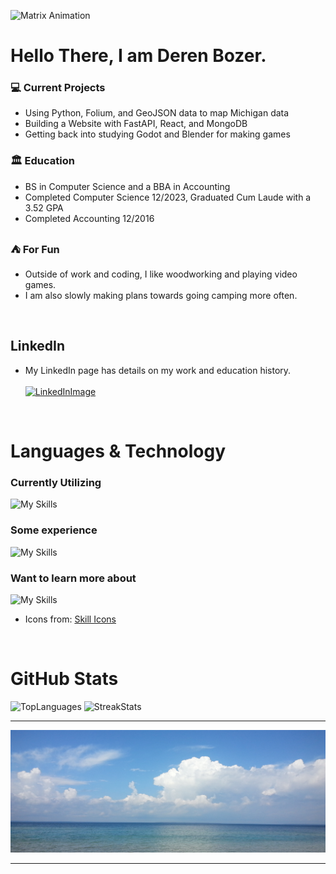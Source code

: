 <!--
![Junior Developer](https://raw.githubusercontent.com/DerenB/DerenB/main/Banner_Picture.jpg)
-->

![Matrix Animation](https://raw.githubusercontent.com/DerenB/DerenB/main/MatrixRectangleRegular.gif)

# Hello There, I am Deren Bozer.



### :computer: Current Projects

- Using Python, Folium, and GeoJSON data to map Michigan data
- Building a Website with FastAPI, React, and MongoDB
- Getting back into studying Godot and Blender for making games

### :classical_building: Education

- BS in Computer Science and a BBA in Accounting
- Completed Computer Science 12/2023, Graduated Cum Laude with a 3.52 GPA
- Completed Accounting 12/2016 

### :tent: For Fun

- Outside of work and coding, I like woodworking and playing video games.
- I am also slowly making plans towards going camping more often.

<br>

## LinkedIn

- My LinkedIn page has details on my work and education history. <br> <br>
[![LinkedInImage](https://img.shields.io/badge/LinkedIn-0077B5?style=for-the-badge&logo=linkedin&logoColor=white)](https://www.linkedin.com/in/deren-bozer/)

<br>

# Languages & Technology 

### Currently Utilizing

![My Skills](https://skillicons.dev/icons?i=dotnet,cs,bootstrap,py,js,html,css,git,md,visualstudio,vscode&perline=6)

### Some experience

![My Skills](https://skillicons.dev/icons?i=java,react,php,bash,cpp,unity&perline=6)

### Want to learn more about

![My Skills](https://skillicons.dev/icons?i=c,azure,flask,postman,blender,unreal&perline=6)

- Icons from: [Skill Icons](https://skillicons.dev)

<br>

# GitHub Stats

<img alt="TopLanguages" width="500px" src="https://github-readme-stats.vercel.app/api/top-langs/?username=DerenB&layout=compact&langs_count=10"/>
<img alt="StreakStats" width="500px" src="https://github-readme-streak-stats.herokuapp.com/?user=DerenB"/>

---
![web Developer](https://raw.githubusercontent.com/DerenB/DerenB/main/Banner_Picture.jpg)

---
